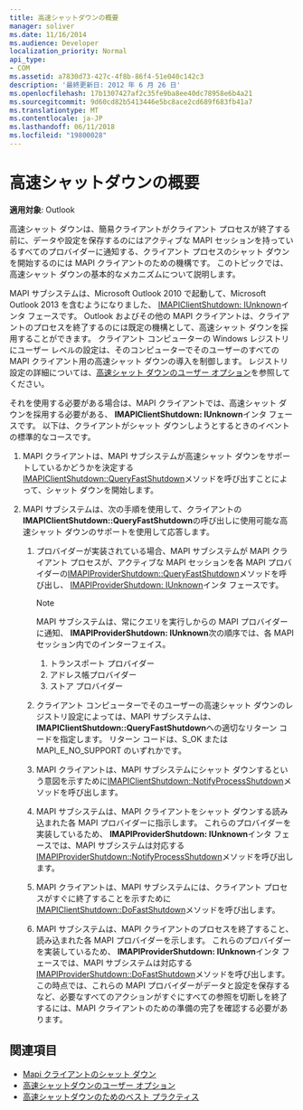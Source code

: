 ```yaml
---
title: 高速シャットダウンの概要
manager: soliver
ms.date: 11/16/2014
ms.audience: Developer
localization_priority: Normal
api_type:
- COM
ms.assetid: a7830d73-427c-4f8b-86f4-51e040c142c3
description: '最終更新日: 2012 年 6 月 26 日'
ms.openlocfilehash: 17b1307427af2c35fe9ba8ee40dc78958e6b4a21
ms.sourcegitcommit: 9d60cd82b5413446e5bc8ace2cd689f683fb41a7
ms.translationtype: MT
ms.contentlocale: ja-JP
ms.lasthandoff: 06/11/2018
ms.locfileid: "19800028"
---
```

# <a name="fast-shutdown-overview"></a>高速シャットダウンの概要

**適用対象**: Outlook 
  
高速シャット ダウンは、簡易クライアントがクライアント プロセスが終了する前に、データや設定を保存するのにはアクティブな MAPI セッションを持っているすべてのプロバイダーに通知する、クライアント プロセスのシャット ダウンを開始するのには MAPI クライアントのための機構です。 このトピックでは、高速シャット ダウンの基本的なメカニズムについて説明します。 

MAPI サブシステムは、Microsoft Outlook 2010 で起動して、Microsoft Outlook 2013 を含むようになりました、 [IMAPIClientShutdown: IUnknown](imapiclientshutdowniunknown.md)インタ フェースです。 Outlook およびその他の MAPI クライアントは、クライアントのプロセスを終了するのには既定の機構として、高速シャット ダウンを採用することができます。 クライアント コンピューターの Windows レジストリにユーザー レベルの設定は、そのコンピューターでそのユーザーのすべての MAPI クライアント用の高速シャット ダウンの導入を制御します。 レジストリ設定の詳細については、[高速シャット ダウンのユーザー オプション](fast-shutdown-user-options.md)を参照してください。
  
それを使用する必要がある場合は、MAPI クライアントでは、高速シャット ダウンを採用する必要がある、 **IMAPIClientShutdown: IUnknown**インタ フェースです。 以下は、クライアントがシャット ダウンしようとするときのイベントの標準的なコースです。 
  
1. MAPI クライアントは、MAPI サブシステムが高速シャット ダウンをサポートしているかどうかを決定する[IMAPIClientShutdown::QueryFastShutdown](imapiclientshutdown-queryfastshutdown.md)メソッドを呼び出すことによって、シャット ダウンを開始します。 
    
2. MAPI サブシステムは、次の手順を使用して、クライアントの**IMAPIClientShutdown::QueryFastShutdown**の呼び出しに使用可能な高速シャット ダウンのサポートを使用して応答します。 
    
    1. プロバイダーが実装されている場合、MAPI サブシステムが MAPI クライアント プロセスが、アクティブな MAPI セッションを各 MAPI プロバイダーの[IMAPIProviderShutdown::QueryFastShutdown](imapiprovidershutdown-queryfastshutdown.md)メソッドを呼び出し、 [IMAPIProviderShutdown: IUnknown](imapiprovidershutdowniunknown.md)インタ フェースです。 
        
       > [!NOTE]
       >  MAPI サブシステムは、常にクエリを実行しからの MAPI プロバイダーに通知、 **IMAPIProviderShutdown: IUnknown**次の順序では、各 MAPI セッション内でのインターフェイス。
       > 1. トランスポート プロバイダー
       > 2. アドレス帳プロバイダー
       > 3. ストア プロバイダー 
    
    2. クライアント コンピューターでそのユーザーの高速シャット ダウンのレジストリ設定によっては、MAPI サブシステムは、 **IMAPIClientShutdown::QueryFastShutdown**への適切なリターン コードを指定します。 リターン コードは、S_OK または MAPI_E_NO_SUPPORT のいずれかです。
        
    3. MAPI クライアントは、MAPI サブシステムにシャット ダウンするという意図を示すために[IMAPIClientShutdown::NotifyProcessShutdown](imapiclientshutdown-notifyprocessshutdown.md)メソッドを呼び出します。 
        
    4. MAPI サブシステムは、MAPI クライアントをシャット ダウンする読み込まれた各 MAPI プロバイダーに指示します。 これらのプロバイダーを実装しているため、 **IMAPIProviderShutdown: IUnknown**インタ フェースでは、MAPI サブシステムは対応する[IMAPIProviderShutdown::NotifyProcessShutdown](imapiprovidershutdown-notifyprocessshutdown.md)メソッドを呼び出します。 
        
    5. MAPI クライアントは、MAPI サブシステムには、クライアント プロセスがすぐに終了することを示すために[IMAPIClientShutdown::DoFastShutdown](imapiclientshutdown-dofastshutdown.md)メソッドを呼び出します。 
        
    6. MAPI サブシステムは、MAPI クライアントのプロセスを終了すること、読み込まれた各 MAPI プロバイダーを示します。 これらのプロバイダーを実装しているため、 **IMAPIProviderShutdown: IUnknown**インタ フェースでは、MAPI サブシステムは対応する[IMAPIProviderShutdown::DoFastShutdown](imapiprovidershutdown-dofastshutdown.md)メソッドを呼び出します。 この時点では、これらの MAPI プロバイダーがデータと設定を保存するなど、必要なすべてのアクションがすぐにすべての参照を切断しを終了するには、MAPI クライアントのための準備の完了を確認する必要があります。 
    
## <a name="see-also"></a>関連項目

- [Mapi クライアントのシャット ダウン](client-shutdown-in-mapi.md)
- [高速シャットダウンのユーザー オプション](fast-shutdown-user-options.md)
- [高速シャットダウンのためのベスト プラクティス](best-practices-for-fast-shutdown.md)

